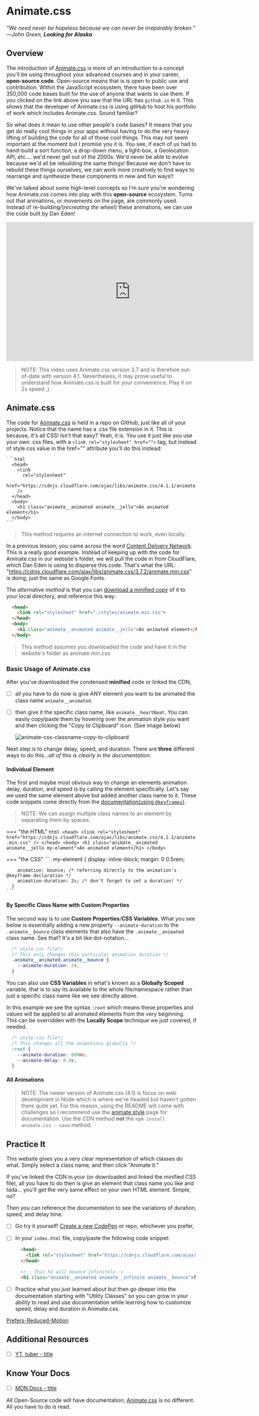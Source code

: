 # Animate.css

*“We need never be hopeless because we can never be irreparably broken.” ―John Green, **Looking for Alaska***

## Overview

The introduction of [Animate.css](https://github.com/daneden/animate.css) is more of an introduction to a concept you'll be using throughout your advanced courses and in your career, **open-source code**. Open-source means that is is open to public use and contribution. Within the JavaScript ecosystem, there have been over 350,000 code bases built for the use of anyone that wants to use them. If you clicked on the link above you saw that the URL has `github.io` in it. This shows that the developer of Animate.css is using gitHub to host his portfolio of work which includes Animate.css. Sound familiar?

So what does it mean to use other people's code bases? It means that you get do really cool things in your apps without having to do the very heavy lifting of building the code for all of those cool things. This may not seem important at the moment but I promise you it is. You see, if each of us had to hand-build a sort function, a drop-down menu, a light-box, a Geolocation API, etc.... we'd never get out of the 2000s. We'd never be able to evolve because we'd all be rebuilding the same things! Because we don't have to rebuild these things ourselves, we can work more creatively to find ways to rearrange and synthesize these components in new and fun ways!!

We've talked about some high-level concepts so I'm sure you're wondering how Animate.css comes into play with this **open-source** ecosystem. Turns out that animations, or movements on the page, are commonly used. Instead of re-building/(*recreating the wheel*) these animations, we can use the code built by Dan Eden!

<!-- ! Video Content: Reading Documentation & Animate.CSS (width="655" height="368", ratio 1.77) -->
<iframe src="https://player.vimeo.com/video/396496673" width="655" height="368" frameborder="0" allow="autoplay; fullscreen; picture-in-picture" allowfullscreen></iframe>

  > NOTE: This video uses Animate.css version 3.7 and is therefore out-of-date with version 4.1. Nevertheless, it may prove useful to understand how Animate.css is built for your convenience. Play it on 2x speed ;)

## Animate.css

The code for [Animate.css](https://animate.style/) is held in a repo on GitHub, just like all of your projects. Notice that the name has a .css file extension in it. This is because, it's all CSS! Isn't that easy? Yeah, it is. You use it just like you use your own .css files, with a `<link rel="stylesheet" href="">` tag, but instead of style.css value in the href="" attribute you'll do this instead:

    ```html
      <head>
        <link
          rel="stylesheet"
          href="https://cdnjs.cloudflare.com/ajax/libs/animate.css/4.1.1/animate.min.css"
        />
      </head>
      <body>
        <h1 class="animate__animated animate__jello">An animated element</h1>
      </body>
    ```

  > This method requires an internet connection to work, even locally.

In a previous lesson, you came across the word [Content Delivery Network](https://en.wikipedia.org/wiki/Content_delivery_network). This is a really good example. Instead of keeping up with the code for Animate.css in our website's folder, we will pull the code in from CloudFlare, which Dan Eden is using to disperse this code. That's what the URL: "https://cdnjs.cloudflare.com/ajax/libs/animate.css/3.7.2/animate.min.css" is doing; just the same as Google Fonts.

The *alternative method* is that you can [download a minified copy](https://github.com/daneden/animate.css) of it to your local directory, and reference this way:

```html
  <head>
    <link rel="stylesheet" href="./styles/animate.min.css">
  </head>
  <body>
    <h1 class="animate__animated animate__jello">An animated element</h1>
  </body>
```

  > This method assumes you downloaded the code and have it in the website's folder as animate.min.css

### Basic Usage of Animate.css

After you've downloaded the condensed **minified** code or linked the CDN, 

- [ ] all you have to do now is give ANY element you want to be animated the class name `animate__animated`.  
- [ ] then give it the specific class name, like `animate__heartBeat`. You can easily copy/paste them by hovering over the animation style you want and then clicking the "Copy to Clipboard" icon. (See image below)

    ![animate-css-classname-copy-to-clipboard](./../images/animate-css-classname-copy-to-clipboard.png)

Next step is to change delay, speed, and duration. There are **three** different ways to do this...*all of this is clearly in the documentation*.

#### Individual Element

The first and maybe most obvious way to change an elements animation delay, duration, and speed is by calling the element specifically. Let's say we used the same element above but added another class name to it. These code snippets come directly from the [documentation(using `@keyframes`)](https://animate.style/).

  > NOTE: We can assign multiple class names to an element by separating them by spaces.

=== "the HTML"
    ```html
      <head>
        <link
          rel="stylesheet"
          href="https://cdnjs.cloudflare.com/ajax/libs/animate.css/4.1.1/animate.min.css"
        />
      </head>
      <body>
        <h1 class="animate__animated animate__jello my-element">An animated element</h1>
      </body>
    ```

=== "the CSS"
    ```
      .my-element {
        display: inline-block;
        margin: 0 0.5rem;

        animation: bounce; /* referring directly to the animation's @keyframe declaration */
        animation-duration: 2s; /* don't forget to set a duration! */
      }
    ```

#### By Specific Class Name with Custom Properties

The second way is to use **Custom Properties**/**CSS Variables**. What you see below is essentially adding a new property `--animate-duration` to the `.animate__bounce` class elements that also have the `.animate__animated` class name. See that? It's a bit like dot-notation...

```css
  /* style.css file*/
  /* This only changes this particular animation duration */
  .animate__animated.animate__bounce {
    --animate-duration: 2s;
  }
```

You can also use **CSS Variables** in what's known as a **Globally Scoped** variable, that is to say its available to the whole file/namespace rather than just a specific class name like we see directly above.

In this example we see the syntax `:root` which means these properties and values will be applied to all animated elements from the very beginning. This can be overridden with the **Locally Scope** technique we just covered, if needed.

```css
  /* style.css file*/
  /* This changes all the animations globally */
  :root {
    --animate-duration: 800ms;
    --animate-delay: 0.9s;
  }
```

#### All Animations



> NOTE: The newer version of Animate.css (4.1) is focus on web development in Node which is where we're headed but haven't gotten there quite yet. For this reason, using the README will come with challenges so I recommend use the [animate.style](https://animate.style/) page for documentation. Use the CDN method **not** the `npm install animate.css --save` method.

## Practice It

<!-- [Try it yourself](https://codepen.io)! -->

This website gives you a very clear representation of which classes do what. Simply select a class name, and then click "Animate it."

If you've linked the CDN in your <head> (or downloaded and linked the minified CSS file), all you have to do then is give an element that class name you like and tada... you'll get the very same effect on your own HTML element. Simple, no?

Then you can reference the documentation to see the variations of duration, speed, and delay time.

- [ ] Go try it yourself! [Create a new CodePen](https://codepen.io) or repo, whichever you prefer,
- [ ] In your `index.html` file, copy/paste the following code snippet:

    ```html
      <head>
        <link rel="stylesheet" href="https://cdnjs.cloudflare.com/ajax/libs/animate.css/4.0.0/animate.min.css">
      </head>

      <!-- This h1 will bounce infinitely-->
      <h1 class="animate__animated animate__infinite animate__bounce">This is a Bouncing Example</h1>
    ```

- [ ] Practice what you just learned about but then go deeper into the documentation starting with "Utility Classes" so you can grow in your ability to read and use documentation while learning how to customize speed, delay and duration in Animate.css.

[Prefers-Reduced-Motion](https://blog.logrocket.com/new-in-chrome-74-prefers-reduced-motion-media-query-50cd89d3e769/)

## Additional Resources

- [ ] [YT, tuber - title]()

## Know Your Docs

- [ ] [MDN Docs - title]()

All Open-Source code will have documentation; [Animate.css](https://animate.style/) is no different. All you have to do is read.
<!-- 

```javascript

```

! height/width = 1.777 ---- width="655" height="368"

| Method      | Description                          |
| ----------- | ------------------------------------ |
| `GET`       | Fetch resource                       |
| `PUT`       | Update resource |
| `DELETE`    | Delete resource |


    `line numbers`
:do you like 'em?


++slash++
https://facelessuser.github.io/pymdown-extensions/extensions/keys/

=== "Javascript"

    ```javascript
    ```

=== "Python"

  ```python
  ```

=== "Example"
    ```console
      .
    ```

=== "Instructions"
    ```markdown
      .
    ```

=== "Result"
    ![PIC](./../images/pic.png)

## Animations and Open-Source
What is Minified Code? Why do we need it? What is its purpose?
What does Open-Source mean? How is it used? Where do you see it in the wild?
Why is documentation so important? How do you use documentation?
What are your strategies for approaching documentation?
Why is open-source important to the development of human-centered technology?
How do you think open-source played a role in the fast and vast expansion of the web?
How do you think you can use Open-source code to facilitate the building of your Capstone Project?
Where do you find open-source code?
Does anyone have some interesting open-code they'd like to share with the class?



-->
